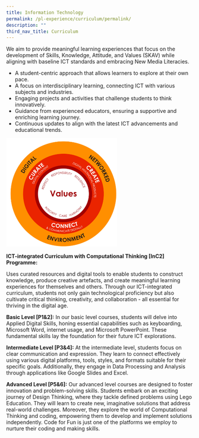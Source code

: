```yaml
---
title: Information Technology
permalink: /pl-experience/curriculum/permalink/
description: ""
third_nav_title: Curriculum
---
```

We aim to provide meaningful learning experiences that focus on the development of Skills, Knowledge, Attitude, and Values (SKAV) while aligning with baseline ICT standards and embracing New Media Literacies.

*   A student-centric approach that allows learners to explore at their own pace.
*   A focus on interdisciplinary learning, connecting ICT with various subjects and industries.
*   Engaging projects and activities that challenge students to think innovatively.
*   Guidance from experienced educators, ensuring a supportive and enriching learning journey.
*   Continuous updates to align with the latest ICT advancements and educational trends.


![Frame work](/images/ict%20page.png)

**ICT-integrated Curriculum with Computational Thinking \[InC2\] Programme:**

Uses curated resources and digital tools to enable students to construct knowledge, produce creative artefacts, and create meaningful learning experiences for themselves and others. Through our ICT-integrated curriculum, students not only gain technological proficiency but also cultivate critical thinking, creativity, and collaboration - all essential for thriving in the digital age.

**Basic Level \[P1&2\]:** In our basic level courses, students will delve into Applied Digital Skills, honing essential capabilities such as keyboarding, Microsoft Word, internet usage, and Microsoft PowerPoint. These fundamental skills lay the foundation for their future ICT explorations.

**Intermediate Level \[P3&4\]:** At the intermediate level, students focus on clear communication and expression. They learn to connect effectively using various digital platforms, tools, styles, and formats suitable for their specific goals. Additionally, they engage in Data Processing and Analysis through applications like Google Slides and Excel.

**Advanced Level \[P5&6\]:** Our advanced level courses are designed to foster innovation and problem-solving skills. Students embark on an exciting journey of Design Thinking, where they tackle defined problems using Lego Education. They will learn to create new, imaginative solutions that address real-world challenges. Moreover, they explore the world of Computational Thinking and coding, empowering them to develop and implement solutions independently. Code for Fun is just one of the platforms we employ to nurture their coding and making skills.